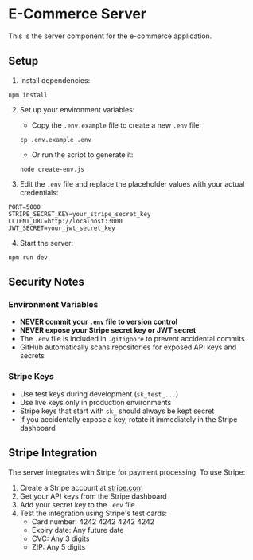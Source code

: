 # E-Commerce Server

This is the server component for the e-commerce application.

## Setup

1. Install dependencies:
```
npm install
```

2. Set up your environment variables:
   - Copy the `.env.example` file to create a new `.env` file:
   ```
   cp .env.example .env
   ```
   - Or run the script to generate it:
   ```
   node create-env.js
   ```

3. Edit the `.env` file and replace the placeholder values with your actual credentials:
```
PORT=5000
STRIPE_SECRET_KEY=your_stripe_secret_key
CLIENT_URL=http://localhost:3000
JWT_SECRET=your_jwt_secret_key
```

4. Start the server:
```
npm run dev
```

## Security Notes

### Environment Variables
- **NEVER commit your `.env` file to version control**
- **NEVER expose your Stripe secret key or JWT secret**
- The `.env` file is included in `.gitignore` to prevent accidental commits
- GitHub automatically scans repositories for exposed API keys and secrets

### Stripe Keys
- Use test keys during development (`sk_test_...`)
- Use live keys only in production environments
- Stripe keys that start with `sk_` should always be kept secret
- If you accidentally expose a key, rotate it immediately in the Stripe dashboard

## Stripe Integration

The server integrates with Stripe for payment processing. To use Stripe:

1. Create a Stripe account at [stripe.com](https://stripe.com)
2. Get your API keys from the Stripe dashboard
3. Add your secret key to the `.env` file
4. Test the integration using Stripe's test cards:
   - Card number: 4242 4242 4242 4242
   - Expiry date: Any future date
   - CVC: Any 3 digits
   - ZIP: Any 5 digits 